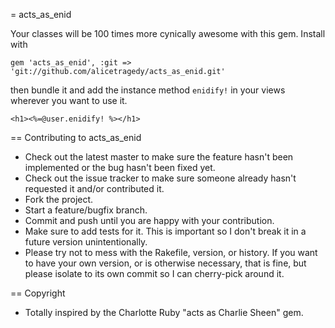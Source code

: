= acts_as_enid

Your classes will be 100 times more cynically awesome with this gem. Install with 

```gem 'acts_as_enid', :git => 'git://github.com/alicetragedy/acts_as_enid.git'```

then bundle it and add the instance method `enidify!` in your views wherever you want to use it. 

```<h1><%=@user.enidify! %></h1>```

== Contributing to acts_as_enid
 
* Check out the latest master to make sure the feature hasn't been implemented or the bug hasn't been fixed yet.
* Check out the issue tracker to make sure someone already hasn't requested it and/or contributed it.
* Fork the project.
* Start a feature/bugfix branch.
* Commit and push until you are happy with your contribution.
* Make sure to add tests for it. This is important so I don't break it in a future version unintentionally.
* Please try not to mess with the Rakefile, version, or history. If you want to have your own version, or is otherwise necessary, that is fine, but please isolate to its own commit so I can cherry-pick around it.

== Copyright

* Totally inspired by the Charlotte Ruby "acts as Charlie Sheen" gem.
